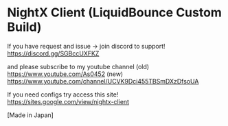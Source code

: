# NightX Client (LiquidBounce Custom Build)

If you have request and issue -> join discord to support!
https://discord.gg/SGBccUXFKZ

and please subscribe to my youtube channel
(old) https://www.youtube.com/As0452
(new) https://www.youtube.com/channel/UCVK9Dci455TBSmDXzDfsoUA

If you need configs try access this site!
https://sites.google.com/view/nightx-client

[Made in Japan]
